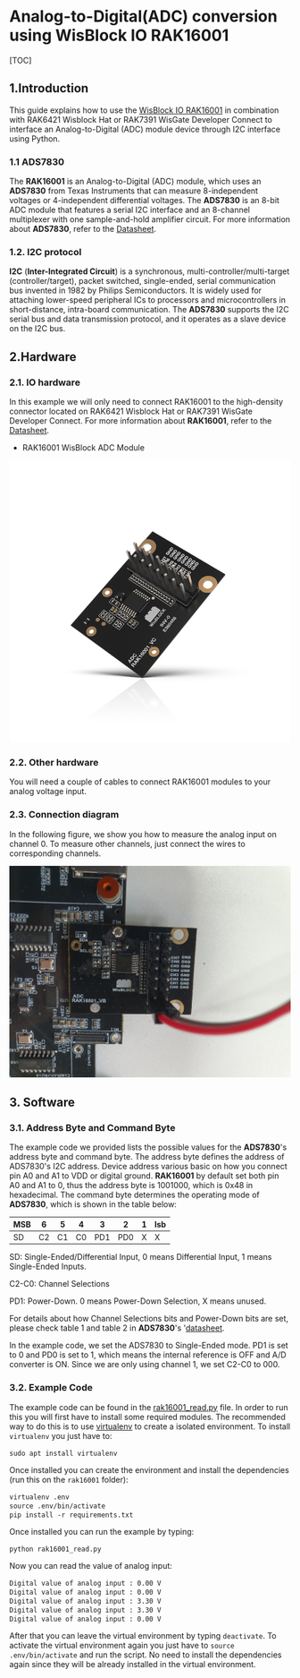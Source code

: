# Analog-to-Digital(ADC) conversion using WisBlock IO RAK16001

[TOC]

## 1.Introduction

This guide explains how to use the [WisBlock IO RAK16001](https://docs.rakwireless.com/Product-Categories/WisBlock/RAK16001/Overview/) in combination with RAK6421 Wisblock Hat or RAK7391 WisGate Developer Connect to interface an Analog-to-Digital (ADC) module device through I2C interface using Python. 

### 1.1 ADS7830

The **RAK16001** is an Analog-to-Digital (ADC) module, which uses an **ADS7830** from Texas Instruments that can measure 8-independent voltages or 4-independent differential voltages. The **ADS7830** is an 8-bit ADC module that features a serial I2C interface and an 8-channel multiplexer with one sample-and-hold amplifier circuit. For more information about **ADS7830**, refer to the [Datasheet](https://www.ti.com/lit/ds/symlink/ads7830.pdf?ts=1645412319899&ref_url=https%253A%252F%252Fwww.google.com%252F).

### 1.2. I2C protocol

**I2C** (**Inter-Integrated Circuit**) is a synchronous, multi-controller/multi-target (controller/target), packet switched, single-ended, serial communication bus invented in 1982 by Philips Semiconductors. It is widely used for attaching lower-speed peripheral ICs to processors and microcontrollers in short-distance, intra-board communication. The **ADS7830** supports the I2C serial bus and data transmission protocol, and it operates as a slave device on the I2C bus.  

## 2.Hardware

### 2.1. IO hardware

In this example we will only need to connect RAK16001 to the high-density connector located on RAK6421 Wisblock Hat or RAK7391 WisGate Developer Connect. For more information about **RAK16001**, refer to the [Datasheet](https://docs.rakwireless.com/Product-Categories/WisBlock/RAK16001/Datasheet/).

- RAK16001 WisBlock ADC Module

![RAK16001](assets/RAK16001.png)

### 2.2. Other hardware

You will need a couple of cables to connect RAK16001 modules to your analog voltage input. 

### 2.3. Connection diagram

In the following figure, we show you how to measure the analog input on channel 0. To measure other channels, just connect the wires to corresponding channels.

<img src="assets/setup.jpg" alt="Connections" style="zoom: 67%;" />

## 3. Software

### 3.1. Address Byte and Command Byte

The example code we provided lists the possible values for the **ADS7830**'s address byte and command byte. The address byte defines the address of ADS7830's I2C address. Device address various basic on how you connect pin A0 and A1 to VDD or digital ground. **RAK16001** by default set both pin A0 and A1 to 0, thus the address byte is 1001000, which is 0x48 in hexadecimal. The command byte determines the operating mode of **ADS7830**, which is shown in the table below:

| MSB  | 6    | 5    | 4    | 3    | 2    | 1    | lsb  |
| ---- | ---- | ---- | ---- | ---- | ---- | ---- | ---- |
| SD   | C2   | C1   | C0   | PD1  | PD0  | X    | X    |

SD: Single-Ended/Differential Input, 0 means Differential Input, 1 means Single-Ended Inputs.

C2-C0: Channel Selections

PD1: Power-Down. 0 means Power-Down Selection, X means unused.

For details about how Channel Selections bits and Power-Down bits are set, please check table 1 and table 2 in **ADS7830**'s '[datasheet](https://www.ti.com/lit/ds/symlink/ads7830.pdf?ts=1645412319899&ref_url=https%253A%252F%252Fwww.google.com%252F). 

In the example code, we set the ADS7830 to Single-Ended mode. PD1 is set to 0 and PD0 is set to 1, which means the internal reference is OFF and A/D converter is ON. Since we are only using channel 1, we set C2-C0 to 000. 

### 3.2. Example Code

The example code can be found in the [rak16001_read.py](rak16001_read.py) file. In order to run this you will first have to install some required modules. The recommended way to do this is to use [virtualenv](https://virtualenv.pypa.io/en/latest/) to create a isolated environment. To install `virtualenv` you just have to:

```
sudo apt install virtualenv
```

Once installed you can create the environment and install the dependencies (run this on the `rak16001` folder):

```
virtualenv .env
source .env/bin/activate
pip install -r requirements.txt
```

Once installed you can run the example by typing:

```
python rak16001_read.py
```
Now you can read the value of analog input:
```
Digital value of analog input : 0.00 V
Digital value of analog input : 0.00 V
Digital value of analog input : 3.30 V
Digital value of analog input : 3.30 V
Digital value of analog input : 0.00 V
```
After that you can leave the virtual environment by typing `deactivate`. To activate the virtual environment again you just have to `source .env/bin/activate` and run the script. No need to install the dependencies again since they will be already installed in the virtual environment.
